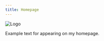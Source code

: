 ```yaml
---
title: Homepage
---
```


<img src="/assets/images/logo.png" alt="Logo" class="home-logo">

Example text for appearing on my homepage.
